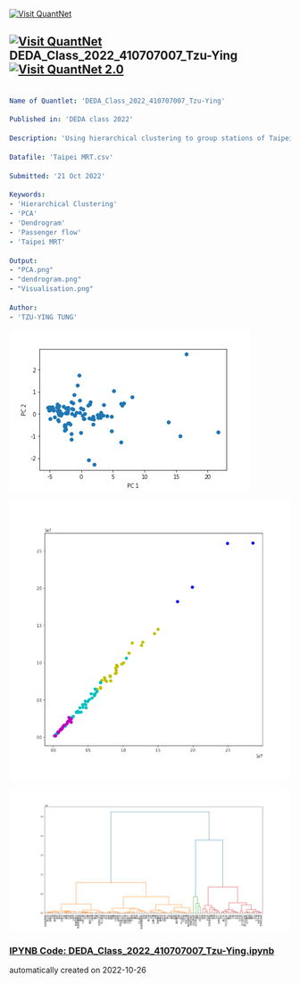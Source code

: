 [<img src="https://github.com/QuantLet/Styleguide-and-FAQ/blob/master/pictures/banner.png" width="888" alt="Visit QuantNet">](http://quantlet.de/)

## [<img src="https://github.com/QuantLet/Styleguide-and-FAQ/blob/master/pictures/qloqo.png" alt="Visit QuantNet">](http://quantlet.de/) **DEDA_Class_2022_410707007_Tzu-Ying** [<img src="https://github.com/QuantLet/Styleguide-and-FAQ/blob/master/pictures/QN2.png" width="60" alt="Visit QuantNet 2.0">](http://quantlet.de/)

```yaml

Name of Quantlet: 'DEDA_Class_2022_410707007_Tzu-Ying'

Published in: 'DEDA class 2022'

Description: 'Using hierarchical clustering to group stations of Taipei MRT（Taipei Mass Rapid Transit）based on the passenger flow in a station from 2010 to 2021.' 

Datafile: 'Taipei MRT.csv'

Submitted: '21 Oct 2022'

Keywords: 
- 'Hierarchical Clustering'
- 'PCA'
- 'Dendrogram'
- 'Passenger flow'
- 'Taipei MRT'

Output: 
- "PCA.png"
- "dendrogram.png"
- "Visualisation.png"

Author: 
- 'TZU-YING TUNG'

```

![Picture1](PCA.png)

![Picture2](Visualisation.png)

![Picture3](dendrogram.png)

### [IPYNB Code: DEDA_Class_2022_410707007_Tzu-Ying.ipynb](DEDA_Class_2022_410707007_Tzu-Ying.ipynb)


automatically created on 2022-10-26